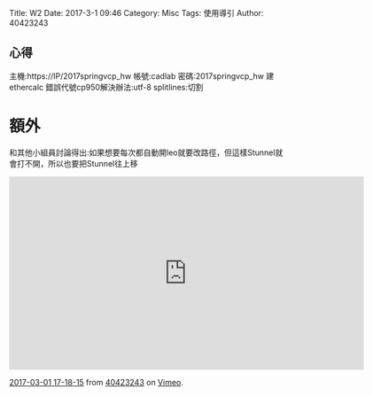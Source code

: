 Title: W2
Date: 2017-3-1 09:46
Category: Misc
Tags: 使用導引
Author: 40423243


<section>
<h1>心得</h1>
主機:https://IP/2017springvcp_hw
帳號:cadlab 密碼:2017springvcp_hw
建ethercalc
錯誤代號cp950解決辦法:utf-8   splitlines:切割
</section>

<h1>額外</h1>
和其他小組員討論得出:如果想要每次都自動開leo就要改路徑，但這樣Stunnel就會打不開，所以也要把Stunnel往上移
</section>

<p><iframe src="https://player.vimeo.com/video/206204967" width="640" height="349" frameborder="0" webkitallowfullscreen mozallowfullscreen allowfullscreen></iframe>
<p><a href="https://vimeo.com/206204967">2017-03-01 17-18-15</a> from <a href="https://vimeo.com/user45620934">40423243</a> on <a href="https://vimeo.com">Vimeo</a>.</p>
